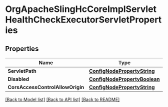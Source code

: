 # OrgApacheSlingHcCoreImplServletHealthCheckExecutorServletProperties

## Properties
Name | Type | Description | Notes
------------ | ------------- | ------------- | -------------
**ServletPath** | [**ConfigNodePropertyString**](configNodePropertyString.md) |  | [optional] 
**Disabled** | [**ConfigNodePropertyBoolean**](configNodePropertyBoolean.md) |  | [optional] 
**CorsAccessControlAllowOrigin** | [**ConfigNodePropertyString**](configNodePropertyString.md) |  | [optional] 

[[Back to Model list]](../README.md#documentation-for-models) [[Back to API list]](../README.md#documentation-for-api-endpoints) [[Back to README]](../README.md)


